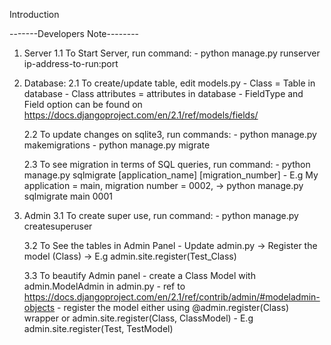 Introduction


-------Developers Note--------
1) Server
    1.1 To Start Server, run command:
        - python manage.py runserver ip-address-to-run:port

2) Database:
    2.1 To create/update table, edit models.py
        - Class = Table in database
        - Class attributes = attributes in database
        - FieldType and Field option can be found on https://docs.djangoproject.com/en/2.1/ref/models/fields/
    
    2.2 To update changes on sqlite3, run commands:
        - python manage.py makemigrations
        - python manage.py migrate

    2.3 To see migration in terms of SQL queries, run command:
        - python manage.py sqlmigrate [application_name] [migration_number]
        - E.g My application = main, migration number = 0002,
            -> python manage.py sqlmigrate main 0001

3) Admin
    3.1 To create super use, run command:
        - python manage.py createsuperuser

    3.2 To See the tables in Admin Panel
        - Update admin.py
            -> Register the model (Class)
            -> E.g admin.site.register(Test_Class)

    3.3 To beautify Admin panel
        - create a Class Model with admin.ModelAdmin in admin.py
        - ref to https://docs.djangoproject.com/en/2.1/ref/contrib/admin/#modeladmin-objects
        - register the model either using @admin.register(Class) wrapper or admin.site.register(Class, ClassModel)
            - E.g admin.site.register(Test, TestModel)